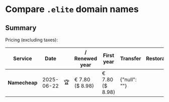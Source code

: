 # Compare `.elite` domain names

## Summary

Pricing (excluding taxes):

| Service | Date |  | / Renewed year | First year | Transfer | Restoration |
|--|--|--|--|--|--|--|
| **Namecheap** | 2025-06-22 | 🏆 | € 7.80<br>($ 8.98) | € 7.80<br>($ 8.98) | {"null": ""} |  |
